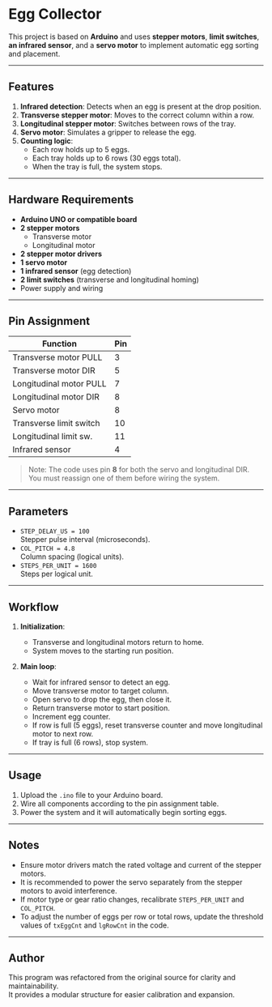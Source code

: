 # Egg Collector

This project is based on **Arduino** and uses **stepper motors**, **limit switches**, **an infrared sensor**, and a **servo motor** to implement automatic egg sorting and placement.

---

## Features
1. **Infrared detection**: Detects when an egg is present at the drop position.  
2. **Transverse stepper motor**: Moves to the correct column within a row.  
3. **Longitudinal stepper motor**: Switches between rows of the tray.  
4. **Servo motor**: Simulates a gripper to release the egg.  
5. **Counting logic**:  
   - Each row holds up to 5 eggs.  
   - Each tray holds up to 6 rows (30 eggs total).  
   - When the tray is full, the system stops.

---

## Hardware Requirements
- **Arduino UNO or compatible board**  
- **2 stepper motors**  
  - Transverse motor  
  - Longitudinal motor  
- **2 stepper motor drivers**  
- **1 servo motor**  
- **1 infrared sensor** (egg detection)  
- **2 limit switches** (transverse and longitudinal homing)  
- Power supply and wiring

---

## Pin Assignment
| Function                | Pin |
|-------------------------|-----|
| Transverse motor PULL   | 3   |
| Transverse motor DIR    | 5   |
| Longitudinal motor PULL | 7   |
| Longitudinal motor DIR  | 8   |
| Servo motor             | 8   |
| Transverse limit switch | 10  |
| Longitudinal limit sw.  | 11  |
| Infrared sensor         | 4   |

> Note: The code uses pin **8** for both the servo and longitudinal DIR.  
> You must reassign one of them before wiring the system.

---

## Parameters
- `STEP_DELAY_US = 100`  
  Stepper pulse interval (microseconds).  
- `COL_PITCH = 4.8`  
  Column spacing (logical units).  
- `STEPS_PER_UNIT = 1600`  
  Steps per logical unit.

---

## Workflow
1. **Initialization**:  
   - Transverse and longitudinal motors return to home.  
   - System moves to the starting run position.  

2. **Main loop**:  
   - Wait for infrared sensor to detect an egg.  
   - Move transverse motor to target column.  
   - Open servo to drop the egg, then close it.  
   - Return transverse motor to start position.  
   - Increment egg counter.  
   - If row is full (5 eggs), reset transverse counter and move longitudinal motor to next row.  
   - If tray is full (6 rows), stop system.  

---

## Usage
1. Upload the `.ino` file to your Arduino board.  
2. Wire all components according to the pin assignment table.  
3. Power the system and it will automatically begin sorting eggs.  

---

## Notes
- Ensure motor drivers match the rated voltage and current of the stepper motors.  
- It is recommended to power the servo separately from the stepper motors to avoid interference.  
- If motor type or gear ratio changes, recalibrate `STEPS_PER_UNIT` and `COL_PITCH`.  
- To adjust the number of eggs per row or total rows, update the threshold values of `txEggCnt` and `lgRowCnt` in the code.  

---

## Author
This program was refactored from the original source for clarity and maintainability.  
It provides a modular structure for easier calibration and expansion.  
